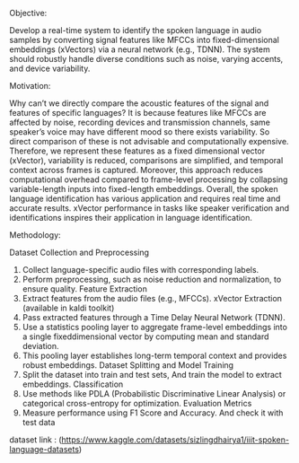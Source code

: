 
Objective:

Develop a real-time system to identify the spoken language in audio samples by
converting signal features like MFCCs into fixed-dimensional embeddings (xVectors) via a
neural network (e.g., TDNN). The system should robustly handle diverse conditions such as
noise, varying accents, and device variability.

Motivation:

 Why can’t we directly compare the acoustic features of the signal and features of
specific languages? It is because features like MFCCs are affected by noise, recording
devices and transmission channels, same speaker’s voice may have different mood so there
exists variability. So direct comparison of these is not advisable and computationally
expensive.
 Therefore, we represent these features as a fixed dimensional vector (xVector),
variability is reduced, comparisons are simplified, and temporal context across frames is
captured. Moreover, this approach reduces computational overhead compared to frame-level
processing by collapsing variable-length inputs into fixed-length embeddings. Overall, the
spoken language identification has various application and requires real time and accurate
results. xVector performance in tasks like speaker verification and identifications inspires
their application in language identification.

Methodology:

Dataset Collection and Preprocessing
 1) Collect language-specific audio files with corresponding labels.
 2) Perform preprocessing, such as noise reduction and normalization, to ensure quality.
Feature Extraction
 1) Extract features from the audio files (e.g., MFCCs).
xVector Extraction (available in kaldi toolkit)
 1) Pass extracted features through a Time Delay Neural Network (TDNN).
 2) Use a statistics pooling layer to aggregate frame-level embeddings into a single fixeddimensional vector by computing mean and standard deviation.
 3) This pooling layer establishes long-term temporal context and provides robust
embeddings.
Dataset Splitting and Model Training
 1) Split the dataset into train and test sets, And train the model to extract embeddings.
Classification
 1) Use methods like PDLA (Probabilistic Discriminative Linear Analysis) or categorical
cross-entropy for optimization.
Evaluation Metrics
 1) Measure performance using F1 Score and Accuracy. And check it with test data

dataset link : (https://www.kaggle.com/datasets/sizlingdhairya1/iiit-spoken-language-datasets)
